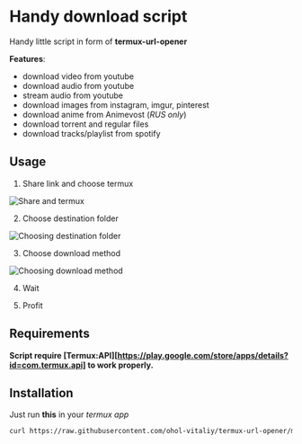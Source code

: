 # Handy download script

Handy little script in form of **termux-url-opener**

**Features**:
- download video from youtube
- download audio from youtube
- stream audio from youtube
- download images from instagram, imgur, pinterest
- download anime from Animevost (_RUS only_)
- download torrent and regular files 
- download tracks/playlist from spotify

## Usage

1. Share link and choose termux

![Share and termux](/../screenshots/Screenshot_20200819-165702.png)

2. Choose destination folder 

![Choosing destination folder](/../screenshots/Screenshot_20200819-165718.png)

3. Choose download method

![Choosing download method](/../screenshots/Screenshot_20200819-165728.png)

4. Wait

5. Profit

## Requirements

**Script require [Termux:API][https://play.google.com/store/apps/details?id=com.termux.api] to work properly.**

## Installation 

Just run **this** in your _termux app_

``` bash
curl https://raw.githubusercontent.com/ohol-vitaliy/termux-url-opener/master/setup.sh | bash
```





